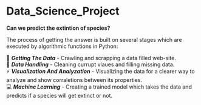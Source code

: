 # Data_Science_Project
**Can we predict the extintion of species?**  

The process of getting the answer is built on several stages which are executed by algorithmic functions in Python:  

🔭 **_Getting The Data_** - Crawling and scrapping a data filled web-site.  
🌱 **_Data Handling_** - Cleaning currupt vlaues and filling missing data.  
⚡ **_Visualization And Analyzation_** - Visualizing the data for a clearer way to analyze and show corraletions between its properties.  
:computer: **_Machine Learning_** - Creating a trained model which takes the data and predicts if a species will get extinct or not.   
